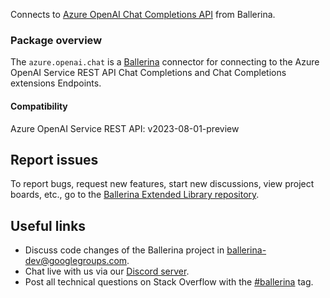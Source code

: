 Connects to [Azure OpenAI Chat Completions API](https://learn.microsoft.com/en-us/azure/cognitive-services/openai/reference#chat-completions/) from Ballerina.

### Package overview

The `azure.openai.chat` is a [Ballerina](https://ballerina.io/) connector for connecting to the Azure OpenAI Service REST API Chat Completions and Chat Completions extensions Endpoints.

#### Compatibility
Azure OpenAI Service REST API: v2023-08-01-preview

## Report issues
To report bugs, request new features, start new discussions, view project boards, etc., go to the [Ballerina Extended Library repository](https://github.com/ballerina-platform/ballerina-extended-library).

## Useful links
- Discuss code changes of the Ballerina project in [ballerina-dev@googlegroups.com](mailto:ballerina-dev@googlegroups.com).
- Chat live with us via our [Discord server](https://discord.gg/ballerinalang).
- Post all technical questions on Stack Overflow with the [#ballerina](https://stackoverflow.com/questions/tagged/ballerina) tag.
